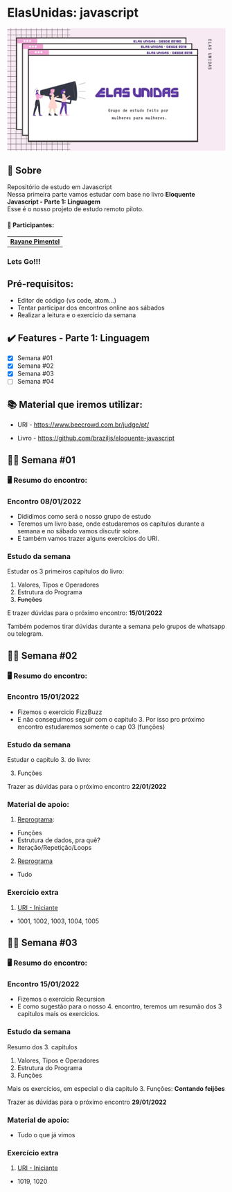 # ElasUnidas: javascript 

<p align="center">
  <img src="elas.jpg" width="600px">
</p>


## :love_you_gesture: Sobre

Repositório de estudo em Javascript <br>
Nessa primeira parte vamos estudar com base no livro <strong>Eloquente Javascript - Parte 1: Linguagem</strong><br>
Esse é o nosso projeto de estudo remoto piloto.

#### :dancers: Participantes:
<table>
  <tr>
	  <td align="center"><a href="https://www.linkedin.com/in/rayanepimentel/"><b>Rayane Pimentel</a></td> 	
  </tr>
</table>

<h3>Lets <strong>Go!!!</strong></h3>

## Pré-requisitos:
- Editor de código (vs code, atom...)
- Tentar participar dos encontros online aos sábados
- Realizar a leitura e o exercício da semana

## :heavy_check_mark: Features - Parte 1: Linguagem

- [x] Semana #01 
- [x] Semana #02
- [x] Semana #03
- [ ] Semana #04

## :books: Material que iremos utilizar:

- URI - https://www.beecrowd.com.br/judge/pt/

- Livro - https://github.com/braziljs/eloquente-javascript
## :woman_technologist: Semana #01

### :desktop_computer: Resumo do encontro:

<h3>Encontro 08/01/2022</h3>

- Dididimos como será o nosso grupo de estudo
- Teremos um livro base, onde estudaremos os capítulos durante a semana e no sábado vamos discutir sobre.
- E também vamos trazer alguns exercícios do URI.

<h3>Estudo da semana</h3>

Estudar os 3 primeiros capítulos do livro:
1. Valores, Tipos e Operadores  
2. Estrutura do Programa
3. ~~Funções~~ 

E trazer dúvidas para o próximo encontro: <strong>15/01/2022</strong>

Também podemos tirar dúvidas durante a semana pelo grupos de whatsapp ou telegram.

## :woman_technologist: Semana #02

### :desktop_computer: Resumo do encontro:

<h3>Encontro 15/01/2022</h3>

- Fizemos o exercicio FizzBuzz
- E não conseguimos seguir com o capitulo 3. Por isso pro próximo encontro estudaremos somente o cap 03 (funções)

<h3>Estudo da semana</h3>

Estudar o capítulo 3. do livro:

3. Funções

Trazer as dúvidas para o próximo encontro <strong>22/01/2022</strong>

<h3>Material de apoio:</h3>

1. [Reprograma](https://github.com/reprograma/On13-TodasEmTech-JavascritI#loops):

- Funções 
- Estrutura de dados, pra quê?
- Iteração/Repetição/Loops

2. [Reprograma](https://github.com/reprograma/On13-TodasEmTech-LogicaComJS)
- Tudo


<h3> Exercício extra </h3>

1. [URI - Iniciante](https://www.beecrowd.com.br/judge/pt/problems/index/1)
- 1001, 1002, 1003, 1004, 1005

## :woman_technologist: Semana #03

### :desktop_computer: Resumo do encontro:

<h3>Encontro 15/01/2022</h3>

- Fizemos o exercicio Recursion
- E como sugestão para o nosso 4. encontro, teremos um resumão dos 3 capitulos mais os exercicios. 

<h3>Estudo da semana</h3>

Resumo dos 3. capitulos

1. Valores, Tipos e Operadores
2. Estrutura do Programa
3. Funções

Mais os exercícios, em especial o dia capitulo 3. Funções: <strong>Contando feijões</strong>

Trazer as dúvidas para o próximo encontro <strong>29/01/2022</strong>

<h3>Material de apoio:</h3>

- Tudo o que já vimos


<h3> Exercício extra </h3>

1. [URI - Iniciante](https://www.beecrowd.com.br/judge/pt/problems/index/1)
- 1019, 1020


